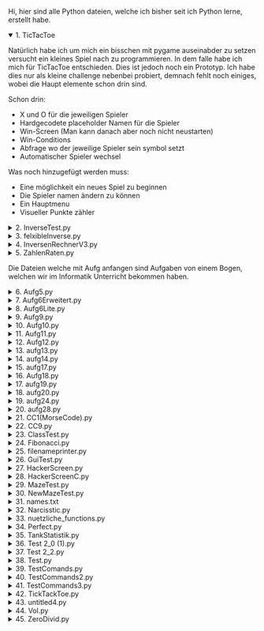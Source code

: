 Hi, hier sind alle Python dateien, welche ich bisher seit ich Python lerne, erstellt habe.

<details open>
  <summary>1. TicTacToe</summary>

  Natürlich habe ich um mich ein bisschen mit pygame auseinabder zu setzen versucht ein kleines Spiel nach zu programmieren. In dem falle habe ich mich für TicTacToe entschieden.
  Dies ist jedoch noch ein Prototyp. Ich habe dies nur als kleine challenge nebenbei probiert, demnach fehlt noch einiges, wobei die Haupt elemente schon drin sind.

  Schon drin:
  * X und O für die jeweiligen Spieler
  * Hardgecodete placeholder Namen für die Spieler
  * Win-Screen (Man kann danach aber noch nicht neustarten)
  * Win-Conditions
  * Abfrage wo der jeweilige Spieler sein symbol setzt
  * Automatischer Spieler wechsel

  Was noch hinzugefügt werden muss:
  * Eine möglichkeit ein neues Spiel zu beginnen
  * Die Spieler namen ändern zu können
  * Ein Hauptmenu
  * Visueller Punkte zähler
  
</details>


<details>
  <summary>2. InverseTest.py</summary>

  Dies war mein erster versuch an einem komplexen Projekt. Denn da wir im Mathe Unterricht gerade Inversen berechnen hatten, dachte ich mir, dass es doch eine witzige Idee sei, daraus ein Python Script zu machen, welches mir die Inverse einer 2x2 Matrix ausrechnet oder den Gauß an einer 3x3 Matrix anwendet.
  
</details>


<details>
  <summary>3. felxibleInverse.py</summary>

  Dies ist quasi die 2. iteration meines Inversen Tests aus Punkt 2. Bei dem Script soll man die größe der Matrix frei bestimmen können, hat funktioniert auch mit 2x2 Matrizen, aber darüber hinaus jedoch nicht mehr ganz und da dies nur ein kleines nebenprojekt ist, habe ich da auch nicht so viel energie mehr reingesteck den Fehler zu finden, weshalb ich lieber ein komplett neues Script dafür geschrieben habe.
  
</details>


<details>
  <summary>4. InversenRechnerV3.py</summary>

  Dies ist nun dieses neue Script, welches in Punkt 3 erwähnt wurde, welches ich geschrieben habe, um nochmal einen kompletten neuanfang an dem ganzen zu wagen. für diesen hatte ich auch im allgemeinen viel mehr funktionaltät geplant, wovon ich auch schon ein wenig implementiert habe, jedoch hatte die Schule dann noch mehr Zeit in anspruch genommen, wodurch ich die arbeit an diesem Script komplett vergessen hatte.
  Hier kann man aber wenigstens schonmal die help funktion verwenden.
  
</details>


<details>
  <summary>5. ZahlenRaten.py</summary>

  Dies ist mein erstes kleines Spiel welches ich probiert hatte. Es ist ein kleines Spiel wo man eine zufällige Zahl zwischen 0 und 100 erraten muss, es gibt sogar Tipps wenn man es nicht schafft und am ende wird auch ausgegeben mit wie vielen versuchen man die Zahl erraten hat.
  
</details>


Die Dateien welche mit Aufg anfangen sind Aufgaben von einem Bogen, welchen wir im Informatik Unterricht bekommen haben.

<details>
  <summary>6. Aufg5.py</summary>

  Hier lautete die Aufgabe:  
  Entwerfen Sie ein Script, um für einen eingegebenen Umsatz die Kategorie zu bestimmen. Als Umsätze der Kategorie A zählen Umsätze von mehr als 10.000 €, der Kategorie B entsprechen Umsätze zwischen 1000 € und 10.000 € und Kategorie C sind Umsätze unter 1000 €.
  
</details>


<details>
  <summary>7. Aufg6Erweitert.py</summary>

  Hier lautete die Aufgabe:  
  Entwerfen Sie ein Script, um für einen eingegebenen Betrag den Rabatt- und Zahlbetrag zu berechnen. Bei einem Betrag von über 100€ werden 5% und ab einem Mindestbetrag von 500€ werden 10% Rabatt gewährt
  
</details>


<details>
  <summary>8. Aufg6Lite.py</summary>

  Die Aufgabe war hier die selbe wie bei 7, nur ist dieses Script ein bisschen kleiner geschrieben
  
</details>


<details>
  <summary>9. Aufg9.py</summary>

  Hier lautete die Aufgabe:  
  Entwerfen Sie ein Script, um für ein eingegebenes Body-Mass-Index (BMI) zu ermitteln, wie die entsprechende Gewichtskategorie heißt und geben Sie diese aus.
  
</details>


<details>
  <summary>10. Aufg10.py</summary>

  Hier lautete die Aufgabe:  
  Entwerfen Sie ein Script, um für ein eingegebenes Jahr zu bestimmen, ob es sich um ein Schaltjahr handelt. Ein Schaltjahr ist durch 4 teilbar, nicht aber, wenn es durch 4 und 100 teilbar ist, jedoch ist es ein Schaltjahr, wenn es durch 4, 100 und 400 teilbar ist.
  
</details>


<details>
  <summary>11. Aufg11.py</summary>

  Hier lautete die Aufgabe:  
  Entwerfen Sie ein Script, um in zwei eingegebenen Zeichenketten zu überprüfen, ob einige Buchstaben jeweils darin vorkommen.
  
</details>


<details>
  <summary>12. Aufg12.py</summary>

  Hier lautete die Aufgabe:  
  Entwerfen Sie ein Script, um für eine eingegebene Zahl zu überprüfen, ob sie eine perfekte (vollkommene) Zahl ist! Eine perfekte Zahl ist eine Zahl, deren Summe aller echten Teiler (positiven Teiler außer der Zahl selbst) gleich der Zahl selbst ist.
  
</details>


<details>
  <summary>13. aufg13.py</summary>

  Hier lautete die Aufgabe:  
  Entwerfen Sie ein Script, um für eine eingegebene Dualzahl den Dezimalwert auszugeben.
  
</details>


<details>
  <summary>14. aufg14.py</summary>

  Hier lautete die Aufgabe:  
  Entwerfen Sie ein Script, um für eine eingegebene Zahl in Hexadezimaldarstellung den Dezimalwert auszugeben.
  
</details>


<details>
  <summary>15. aufg17.py</summary>

  Hier lautete die Aufgabe:  
  Entwerfen Sie ein Script, um die Übereinstimmung der letzten Ziffern einer ersten eingegebenen Zahl mit den Ziffern einer zweiten eingegebenen Zahl zu überprüfen. Die Anzahl der zu prüfenden letzten Ziffern entspricht der Anzahl der Ziffern der zweiten Zahl (bspw. werden bei 11 die letzten 2, bei 111 die letzten 3 Ziffern geprüft).
  
</details>


<details>
  <summary>16. Aufg18.py</summary>

  Hier lautete die Aufgabe:  
  Entwerfen Sie ein Script, um zu bestimmen, ob eine eingegebene Zahl eine narzisstische Zahl ist. Eine narzisstische Zahl ist eine Zahl, deren Summe ihrer Ziffern, jeweils potenziert mit dem Stellenwert, wieder die Zahl selbst ergibt.
  
</details>


<details>
  <summary>17. aufg19.py</summary>

  Hier lautete die Aufgabe:  
  Entwerfen Sie ein Script, um zu bestimmen, ob bei einer eingegebenen Anzahl von kleinen und großen Kisten mit unterschiedlichen Höhen, ein gewünschtes Kistenstapel gestapelt werden kann. Kleine Kisten haben die Höhe 1 und große Kisten haben die Höhe 5.
  
</details>


<details>
  <summary>18. aufg20.py</summary>

  Hier lautete die Aufgabe:  
  Entwerfen Sie ein Script, um in einer eingegebenen Zeichenkette die relative und absolute Häufigkeit von Vokalen (a, e, i, o, u) zu bestimmen.
  
</details>


<details>
  <summary>19. aufg24.py</summary>

  Hier lautete die Aufgabe:  
  Entwerfen Sie ein Script, um eine eingegebene Zeichenkette zu formatieren. Befindet sich ein "\_" vor einem Wort, dann wird das gesamte Wort groß geschrieben. Befindet sich ein "\_" hinter dem Wort, dann wird das gesamte Wort klein geschrieben. Befindet sich "\_" vor und hinter einem Wort, dann zählt das letzte Zeichen. Befindet sich "\_" zwischen zwei Worten, dann gehört zur Zeichenkette. Hat es kein Formatierungszeichen, dann bleibt das Wort unverändert.
  
</details>


<details>
  <summary>20. aufg28.py</summary>

  Hier lautete die Aufgabe:  
  Entwerfen Sie ein Script, um Passwörter aus einer eingegebenen Zeichenkette zu bilden.
  
</details>


<details>
  <summary>21. CC1(MorseCode).py</summary>

  In dieser Challenge war es die Aufgabe eine Morse-Code übersetzer zu schreiben.  
  Meinem habe ich folgende funktionen gegeben:
  * Alle gängigen Zeichen, die man so benutzen würde
  * Übersetzen in beide richtungen
  * Auswahlmöglichkeit zwischen mehreren wegen ein Leerzeichen darzustellen 

  > [Übrigens]
  > Dies ist die erste Challenge von der Website "https://www.codecademy.com/resources/blog/advanced-python-code-challenges/".
  
</details>


<details>
  <summary>22. CC9.py</summary>

  In dieser Challenge war es die Aufgabe eine funktion zu schreiben, welche eine Nummer akzeptiert und das ergebnis daraus zurück gibt, welches aus der größtmöglichsten Zahl, die man aus den Ziffern dieser Zahl machen kann, minus der kleinsten Zahl, die man aus den Ziffern machen kann, besteht.

  > [Übrigens]
  > Dies ist die neunte Challenge von der Website "https://www.codecademy.com/resources/blog/advanced-python-code-challenges/".
  
</details>


<details>
  <summary>23. ClassTest.py</summary>

  Mein erster Test mit Classes ohne mir vorher irgendwas dazu angeguckt zu haben.
  
</details>


<details>
  <summary>24. Fibonacci.py</summary>

  Ein kleines Script um eine Fibonacci Zahl zu ermitteln, weil ich mal eine in einem YouTube Video gesehen habe und mir gedacht habe, da kommt doch was nicht hin. Ich hatte recht, die Person hatte sich um eine Zahl verrechnet.
  
</details>


<details>
  <summary>25. filenameprinter.py</summary>

  Dies ist tatsächlich das Script welches ich geschrieben habe um mir eine liste zu erstellen, welche den namen von jedem Script usw. enthält und dazu noch ein bisschen mehr um die Formatierung für GitHub zu vereinfachen, damit ich das ganze einfach rüber kopieren konnte, um mir das schreiben der ganzen Beschreibungen zu vereinfachen.
  
</details>


<details>
  <summary>26. GuiTest.py</summary>

  Dies ist mein erster versuch an einem non-textbased Script bzw. mein erster versuch mal eine Library zu probieren, welche das erstellen eines GUIs ermöglicht.
  
</details>


<details>
  <summary>27. HackerScreen.py</summary>

  Dies war eine witzige Idee die ich kurz vor einer Studienfahrt hatte. Das prinzip ist simpel, einfach ein paar Hex werte recht schnell in eine Konsole printen, damit es schön so aussieht wie in diesen total übertriebenen Hacking Szenen in Serien. Der gendanke war, dass die reaktion von jemandem _nicht so technik affinen_ ist, recht witzig wäre, wenn diese Person das auf dem Bildschirm sieht, wenn ich mein Laptop offen stehen lasse.  
  Zu dieser Situation ist es leider nocht gekommen, aber die blicke von freunden, wenn ich denen das Script gezeigt habe, waren auch witzig.
  
</details>


<details>
  <summary>28. HackerScreenC.py</summary>

  Dieses Script ist quasi das aus Punkt 27, nur dass man jetzt die _breite_ einstellen kann, also mit wie vielen Hex werten von links nach rechts die Konsole gefüllt wird. Noch dazu ist das ganze jetzt bunt, dafür steht das C im namen, bzw. es steht für _**C**olor_, also Farbe.
  
</details>


<details>
  <summary>29. MazeTest.py</summary>
</details>


<details>
  <summary>30. NewMazeTest.py</summary>
</details>


<details>
  <summary>31. names.txt</summary>
</details>


<details>
  <summary>32. Narcisstic.py</summary>
</details>


<details>
  <summary>33. nuetzliche_functions.py</summary>
</details>


<details>
  <summary>34. Perfect.py</summary>
</details>


<details>
  <summary>35. TankStatistik.py</summary>
</details>


<details>
  <summary>36. Test 2_0 (1).py</summary>
</details>


<details>
  <summary>37. Test 2_2.py</summary>
</details>


<details>
  <summary>38. Test.py</summary>
</details>


<details>
  <summary>39. TestComands.py</summary>
</details>


<details>
  <summary>40. TestCommands2.py</summary>
</details>


<details>
  <summary>41. TestCommands3.py</summary>
</details>


<details>
  <summary>42. TickTackToe.py</summary>
</details>


<details>
  <summary>43. untitled4.py</summary>
</details>


<details>
  <summary>44. Vol.py</summary>
</details>


<details>
  <summary>45. ZeroDivid.py</summary>
</details>
